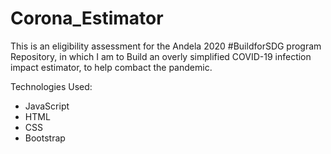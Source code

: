 # Corona_Estimator
This is an eligibility assessment for the Andela 2020 #BuildforSDG program Repository, in which I am to Build an overly simplified COVID-19 infection impact estimator, to help combact the pandemic.

Technologies Used:
*	JavaScript
*	HTML
*	CSS
*	Bootstrap